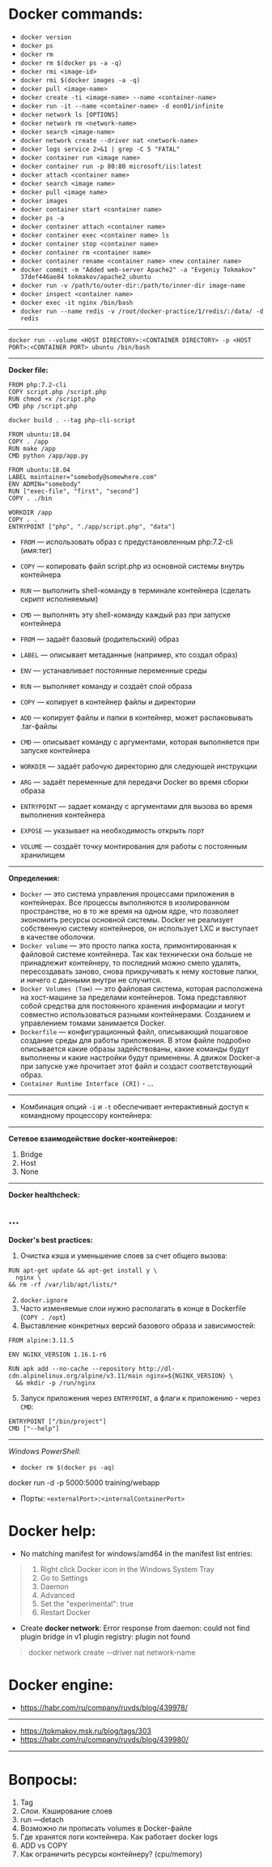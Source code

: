 # Docker commands:
- `docker version`
- `docker ps`
- `docker rm`
- `docker rm $(docker ps -a -q)`
- `docker rmi <image-id>`
- `docker rmi $(docker images -a -q)`
- `docker pull <image-name>`
- `docker create -ti <image-name> --name <container-name>`
- `docker run -it --name <container-name> -d eon01/infinite`
- `docker network ls [OPTIONS]`
- `docker network rm <network-name>`
- `docker search <image-name>`
- `docker network create --driver nat <network-name>`
- `docker logs service 2>&1 | grep -C 5 "FATAL"`
- `docker container run <image name>`
- `docker container run -p 80:80 microsoft/iis:latest`
- `docker attach <container name>`
- `docker search <image name>`
- `docker pull <image name>`
- `docker images`
- `docker container start <container name>`
- `docker ps -a`
- `docker container attach <container name>`
- `docker container exec <container name> ls`
- `docker container stop <container name>`
- `docker container rm <container name>`
- `docker container rename <container name> <new container name>`
- `docker commit -m "Added web-server Apache2" -a "Evgeniy Tokmakov" 37def446ae84 tokmakov/apache2_ubuntu`
- `docker run -v /path/to/outer-dir:/path/to/inner-dir image-name`
- `docker inspect <container name>`
- `docker exec -it nginx /bin/bash`
- `docker run --name redis -v /root/docker-practice/1/redis/:/data/ -d redis`
------------------------------------------------
```
docker run --volume <HOST DIRECTORY>:<CONTAINER DIRECTORY> -p <HOST PORT>:<CONTAINER PORT> ubuntu /bin/bash
```
------------------------------------------------
**Docker file:**

```
FROM php:7.2-cli
COPY script.php /script.php
RUN chmod +x /script.php
CMD php /script.php
```

```
docker build . --tag php-cli-script
```

```
FROM ubuntu:18.04
COPY . /app
RUN make /app
CMD python /app/app.py
```

```
FROM ubuntu:18.04
LABEL maintainer="somebody@somewhere.com"
ENV ADMIN="somebody"
RUN ["exec-file", "first", "second"]
COPY . ./bin

WORKDIR /app
COPY . .
ENTRYPOINT ["php", "./app/script.php", "data"]
```

- `FROM` — использовать образ с предустановленным php:7.2-cli (имя:тег)
- `COPY` — копировать файл script.php из основной системы внутрь контейнера
- `RUN` — выполнить shell-команду в терминале контейнера (сделать скрипт исполняемым)
- `CMD` — выполнять эту shell-команду каждый раз при запуске контейнера

- `FROM` — задаёт базовый (родительский) образ
- `LABEL` — описывает метаданные (например, кто создал образ)
- `ENV` — устанавливает постоянные переменные среды
- `RUN` — выполняет команду и создаёт слой образа
- `COPY` — копирует в контейнер файлы и директории
- `ADD` — копирует файлы и папки в контейнер, может распаковывать .tar-файлы
- `CMD` — описывает команду с аргументами, которая выполняется при запуске контейнера
- `WORKDIR` — задаёт рабочую директорию для следующей инструкции
- `ARG` — задаёт переменные для передачи Docker во время сборки образа
- `ENTRYPOINT` — задает команду с аргументами для вызова во время выполнения контейнера
- `EXPOSE` — указывает на необходимость открыть порт
- `VOLUME` — создаёт точку монтирования для работы с постоянным хранилищем
------------------------------------------------
**Определения:**
- `Docker` — это система управления процессами приложения в контейнерах. Все процессы выполняются в изолированном пространстве, но в то же время на одном ядре, что позволяет экономить ресурсы основной системы. Docker не реализует собственную систему контейнеров, он использует LXC и выступает в качестве оболочки.
- `Docker volume` — это просто папка хоста, примонтированная к файловой системе контейнера. Так как технически она больше не принадлежит контейнеру, то последний можно смело удалять, пересоздавать заново, снова прикручивать к нему хостовые папки, и ничего с данными внутри не случится.
- `Docker Volumes (Том)` — это файловая система, которая расположена на хост-машине за пределами контейнеров. Тома представляют собой средства для постоянного хранения информации и могут совместно использоваться разными контейнерами. Созданием и управлением томами занимается Docker.
- `Dockerfile` — конфигурационный файл, описывающий пошаговое создание среды для работы приложения. В этом файле подробно описывается какие образы задействованы, какие команды будут выполнены и какие настройки будут применены. А движок Docker-а при запуске уже прочитает этот файл и создаст соответствующий образ.
- `Container Runtime Interface (CRI)` - ...
------------------------------------------------
- Комбинация опций `-i` и `-t` обеспечивает интерактивный доступ к командному процессору контейнера:
------------------------------------------------
**Сетевое взаимодействие docker-контейнеров:**
1) Bridge
2) Host
3) None
------------------------------------------------
**Docker healthcheck:**

...
------------------------------------------------
**Docker's best practices:**

1) Очистка кэша и уменьшение слоев за счет общего вызова:
```
RUN apt-get update && apt-get install y \
  nginx \
&& rm -rf /var/lib/apt/lists/*
```

2) `docker.ignore`
3) Часто изменяемые слои нужно располагать в конце в Dockerfile (`COPY . /opt`)
4) Выставление конкретных версий базового образа и зависимостей:
```
FROM alpine:3.11.5

ENV NGINX_VERSION 1.16.1-r6

RUN apk add --no-cache --repository http://dl-cdn.alpinelinux.org/alpine/v3.11/main nginx=${NGINX_VERSION} \
  && mkdir -p /run/nginx
```
5) Запуск приложения через `ENTRYPOINT`, а флаги к приложению - через `CMD`:
```
ENTRYPOINT ["/bin/project"]
CMD ["--help"]
```
------------------------------------------------
*Windows PowerShell:*
- `docker rm $(docker ps -aq)`

docker run -d -p 5000:5000 training/webapp
- Порты: ```<externalPort>:<internalContainerPort>``` 

# Docker help:
- No matching manifest for windows/amd64 in the manifest list entries:
> 1. Right click Docker icon in the Windows System Tray
> 2. Go to Settings
> 3. Daemon
> 4. Advanced
> 5. Set the "experimental": true
> 6. Restart Docker

- Create **docker network**:
Error response from daemon: could not find plugin bridge in v1 plugin registry: plugin not found

> docker network create --driver nat network-name

# Docker engine:
- https://habr.com/ru/company/ruvds/blog/439978/
------------------------------------------------
- https://tokmakov.msk.ru/blog/tags/303
- https://habr.com/ru/company/ruvds/blog/439980/
------------------------------------------------
# Вопросы:
  
1. Tag
2. Слои. Кэширование слоев
3. run —detach
4. Возможно ли прописать volumes в Docker-файле
5. Где хранятся логи контейнера. Как работает docker logs
6. ADD vs COPY
7. Как ограничить ресурсы контейнеру? (cpu/memory)
